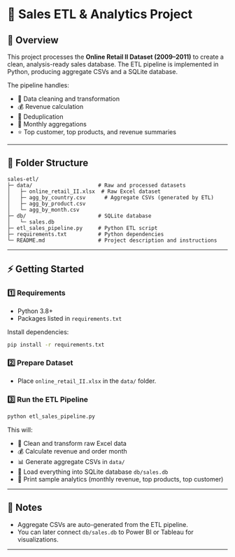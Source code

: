 # 🛒 Sales ETL & Analytics Project

## 📖 Overview

This project processes the **Online Retail II Dataset (2009–2011)** to create a clean, analysis-ready sales database. The ETL pipeline is implemented in Python, producing aggregate CSVs and a SQLite database.

The pipeline handles:

- 🧹 Data cleaning and transformation
- 💰 Revenue calculation
- 🔁 Deduplication
- 📅 Monthly aggregations
- ⭐ Top customer, top products, and revenue summaries

---

## 📂 Folder Structure

```
sales-etl/
├─ data/                     # Raw and processed datasets
│   ├─ online_retail_II.xlsx  # Raw Excel dataset
│   ├─ agg_by_country.csv      # Aggregate CSVs (generated by ETL)
│   ├─ agg_by_product.csv
│   └─ agg_by_month.csv
├─ db/                       # SQLite database
│   └─ sales.db
├─ etl_sales_pipeline.py     # Python ETL script
├─ requirements.txt          # Python dependencies
└─ README.md                 # Project description and instructions
```

---

## ⚡ Getting Started

### 1️⃣ Requirements

- Python 3.8+
- Packages listed in `requirements.txt`

Install dependencies:

```bash
pip install -r requirements.txt
```

### 2️⃣ Prepare Dataset

- Place `online_retail_II.xlsx` in the `data/` folder.

### 3️⃣ Run the ETL Pipeline

```bash
python etl_sales_pipeline.py
```

This will:

- 🧹 Clean and transform raw Excel data
- 💰 Calculate revenue and order month
- 📊 Generate aggregate CSVs in `data/`
- 💾 Load everything into SQLite database `db/sales.db`
- 🔎 Print sample analytics (monthly revenue, top products, top customer)

---

## 📝 Notes

- Aggregate CSVs are auto-generated from the ETL pipeline.
- You can later connect `db/sales.db` to Power BI or Tableau for visualizations.

---

